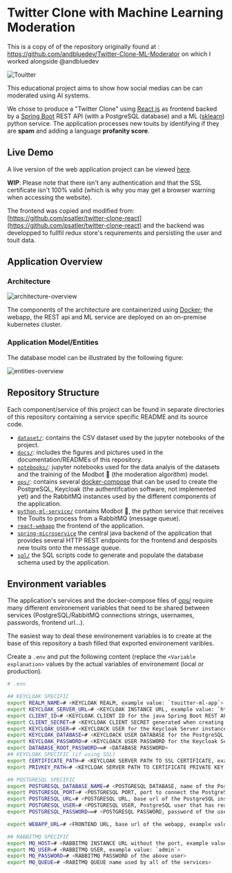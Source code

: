 # Twitter Clone with Machine Learning Moderation

This is a copy of of the repository originally found at : https://github.com/andbluedev/Twitter-Clone-ML-Moderator on which I worked alongside @andbluedev

![Touitter](react-webapp/src/img/touitter-logo.jpeg)

This educational project aims to show how social medias can be can moderated using AI systems.

We chose to produce a "Twitter Clone" using [React.js](reactjs.org) as frontend backed by a [Spring Boot](https://spring.io/projects/spring-boot) REST API (with a PostgreSQL database) and a ML ([sklearn](https://scikit-learn.org/stable/)) python service. The application processes new touits by identifying if they are **spam** and adding a language **profanity score**.



## Live Demo

A live version of the web application project can be viewed [here](https://touitter.k8s.pouretadev.com/).

**WIP**: Please note that there isn't any authentication and that the SSL certificate isn't 100% valid (which is why you may get a browser warning when accessing the website).

The frontend was copied and modified from: [https://github.com/psatler/twitter-clone-react](https://github.com/psatler/twitter-clone-react) and the backend was developped to fullfil redux store's requirements and persisting the user and touit data.

## Application Overview

### Architecture

![architecture-overview](docs/architecture-overview.jpg)

The components of the architecture are containerized using [Docker](https://www.docker.com/); the webapp, the REST api and ML service are deployed on an on-premise kubernetes cluster.

### Application Model/Entities

The database model can be illustrated by the following figure:

![entities-overview](docs/entities-overview.jpg)

## Repository Structure

Each component/service of this project can be found in separate directories of this repository containing a service specific README and its source code.

* [`dataset/`](./dataset): contains the CSV dataset used by the jupyter notebooks of the project.
* [`docs/`](./docs): includes the figures and pictures used in the documentation/READMEs of this repository.
* [`notebooks/`](./notebooks): jupyter notebooks used for the data analyis of the datasets and the training of the Modbot 🤖 (the moderation algorithm) model.
* [`ops/`](./ops): contains several [docker-compose](https://docs.docker.com/compose/) that can be used to create the PostgreSQL, Keycloak (the authentifcation software, not implemented yet) and the RabbitMQ instances used by the different components of the application.
* [`python-ml-service/`](./python-ml-service) contains Modbot 🤖, the python service that receives the Touits to process from a RabbitMQ (message queue).
* [`react-webapp`](./react-webapp) the frontend of the application.
* [`spring-microservice`](./spring-microservice) the central java backend of the application that provides several HTTP REST endpoints for the frontend and desposits new touits onto the message queue.
* [`sql/`](./sql) the SQL scripts code to generate and populate the database schema used by the application.


## Environment variables

The application's services and the docker-compose files of [ops/](./ops) require many different environement variables that need to be shared between services (PostgreSQL/RabbitMQ connections strings, usernames, passwords, frontend url...).

The easiest way to deal these environement variables is to create at the base of this repository a bash filled that exported environement varibles.


Create a `.env` and put the following content (replace the `<Variable explanation>` values by the actual variables of environement (local or production).
```bash
# .env

## KEYCLOAK SPECIFIC
export REALM_NAME=# <KEYCLOAK REALM, example value: `touitter-ml-app`>
export KEYCLOAK_SERVER_URL=# <KEYCLOAK INSTANCE URL, example value: `http://localhost:8443`>
export CLIENT_ID=# <KEYCLOAK CLIENT ID for the java Spring Boot REST API, example value: `springboot-microservice`>
export CLIENT_SECRET=# <KEYCLOAK CLIENT SECRET generated when creating a new keycloak client, example value: `aaaa1234-abc-1abc-1234-abcdefgh1234`>
export KEYCLOAK_USER=# <KEYCLOACK USER for the Keycloak Server instance to create with ops/keycloak-compose.yaml>
export KEYCLOAK_DATABASE=# <KEYCLOACK USER DATABASE for the PostgreSQL instance to create with ops/keycloak-compose.yaml>
export KEYCLOAK_PASSWORD=# <KEYCLOACK USER PASSWORD for the Keycloak Server instance to create with ops/keycloak-compose.yaml>
export DATABASE_ROOT_PASSWORD==# <DATABASE PASSWORD>
## KEYCLOAK SPECIFIC (if using SSL)
export CERTIFICATE_PATH=# <KEYCLOAK SERVER PATH TO SSL CERTIFICATE, example value: `/etc/letsencrypt/live/keycloak.example.com/fullchain.pem`>
export PRIVKEY_PATH=# <KEYCLOAK SERVER PATH TO CERTIFICATE PRIVATE KEY, example value: `/etc/letsencrypt/live/keycloak.example.com/privkey.pem`>

## POSTGRESQL SPECIFIC
export POSTGRESQL_DATABASE_NAME=# <POSTGRESQL DATABASE, name of the PostgreSQL database created before generating the schema, example value: `touitter_db`>
export POSTGRESQL_PORT=# <POSTGRESQL PORT, port to connect the PostgreSQL instance, example value: `5432`>
export POSTGRESQL_URL=# <POSTGRESQL URL, base url of the PostgreSQL instance, example value: `localhost`>
export POSTGRESQL_USER=# <POSTGRESQL USER, PostgreSQL user that has read, write access to the database, example: `touitter-db-user`>
export POSTGRESQL_PASSWORD==# <POSTGRESQL PASSWORD, password of the user that has read, write access to the database>

export WEBAPP_URL=# <FRONTEND URL, base url of the webapp, example value: `http://localhost:3000`>

## RABBITMQ SPECIFIC
export MQ_HOST=# <RABBITMQ INSTANCE URL without the port, example value: `http://localhost`>
export MQ_USER=# <RABBITMQ USER, example value: `admin`>
export MQ_PASSWORD=# <RABBITMQ PASSWORD of the above user>
export MQ_QUEUE=# <RABITMQ QUEUE name used by all of the services>
```

